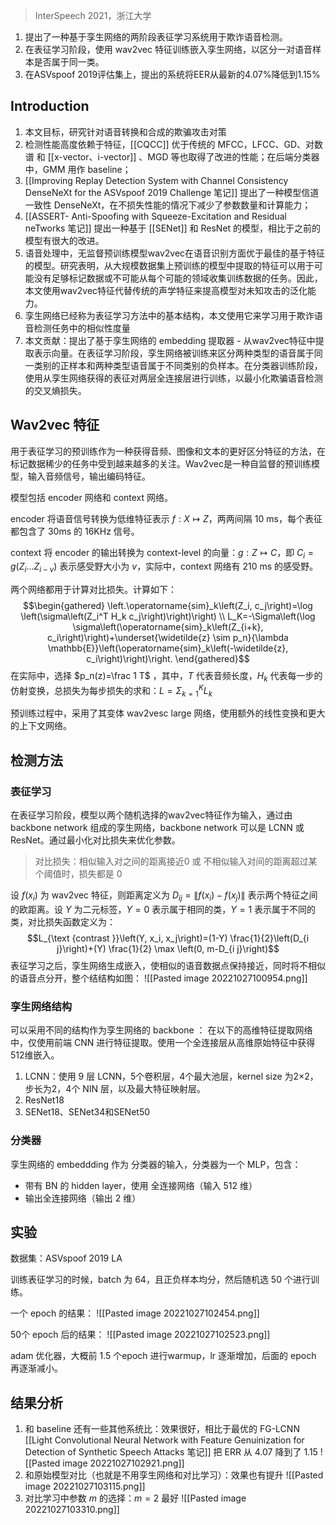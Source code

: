 > InterSpeech 2021，浙江大学
1. 提出了一种基于孪生网络的两阶段表征学习系统用于欺诈语音检测。
2. 在表征学习阶段，使用 wav2vec 特征训练嵌入孪生网络，以区分一对语音样本是否属于同一类。
3. 在ASVspoof 2019评估集上，提出的系统将EER从最新的4.07%降低到1.15%


## Introduction
1. 本文目标，研究针对语音转换和合成的欺骗攻击对策
2. 检测性能高度依赖于特征，[[CQCC]] 优于传统的 MFCC，LFCC、GD、对数谱 和 [[x-vector、i-vector]] 、MGD 等也取得了改进的性能；在后端分类器中，GMM 用作 baseline；
3. [[Improving Replay Detection System with Channel Consistency DenseNeXt for the ASVspoof 2019 Challenge 笔记]] 提出了一种模型信道一致性 DenseNeXt，在不损失性能的情况下减少了参数数量和计算能力；
4. [[ASSERT- Anti-Spoofing with Squeeze-Excitation and Residual neTworks 笔记]] 提出一种基于 [[SENet]] 和 ResNet 的模型，相比于之前的模型有很大的改进。
5. 语音处理中，无监督预训练模型wav2vec在语音识别方面优于最佳的基于特征的模型。研究表明，从大规模数据集上预训练的模型中提取的特征可以用于可能没有足够标记数据或不可能从每个可能的领域收集训练数据的任务。因此，本文使用wav2vec特征代替传统的声学特征来提高模型对未知攻击的泛化能力。
6. 孪生网络已经称为表征学习方法中的基本结构，本文使用它来学习用于欺诈语音检测任务中的相似性度量
7. 本文贡献：提出了基于孪生网络的 embedding 提取器 - 从wav2vec特征中提取表示向量。在表征学习阶段，孪生网络被训练来区分两种类型的语音属于同一类别的正样本和两种类型语音属于不同类别的负样本。在分类器训练阶段，使用从孪生网络获得的表征对两层全连接层进行训练，以最小化欺骗语音检测的交叉熵损失。


## Wav2vec 特征
用于表征学习的预训练作为一种获得音频、图像和文本的更好区分特征的方法，在标记数据稀少的任务中受到越来越多的关注。Wav2vec是一种自监督的预训练模型，输入音频信号，输出编码特征。

模型包括 encoder 网络和 context 网络。

encoder 将语音信号转换为低维特征表示 $f: X \mapsto Z$，两两间隔 10 ms，每个表征都包含了 30ms 的 16KHz 信号。

context 将 encoder 的输出转换为 context-level 的向量：$g: Z \mapsto C$，即 $C_i=g\left(Z_i \ldots Z_{i-v}\right)$ 表示感受野大小为 $v$，实际中，context 网络有 210 ms 的感受野。

两个网络都用于计算对比损失。计算如下：
$$\begin{gathered}
\left.\operatorname{sim}_k\left(Z_i, c_j\right)=\log \left(\sigma\left(Z_i^T H_k c_j\right)\right)\right) \\
L_K=-\Sigma\left(\log \sigma\left(\operatorname{sim}_k\left(Z_{i+k}, c_i\right)\right)+\underset{\widetilde{z} \sim p_n}{\lambda \mathbb{E}}\left(\operatorname{sim}_k\left(-\widetilde{z}, c_i\right)\right)\right.
\end{gathered}$$
在实际中，选择 $p_n(z)=\frac 1 T$ ，其中，$T$ 代表音频长度，$H_k$ 代表每一步的仿射变换，总损失为每步损失的求和：$L=\Sigma_{k=1}^K L_k$

预训练过程中，采用了其变体 wav2vesc large 网络，使用额外的线性变换和更大的上下文网络。

## 检测方法

### 表征学习

在表征学习阶段，模型以两个随机选择的wav2vec特征作为输入，通过由 backbone network 组成的孪生网络，backbone network 可以是 LCNN 或 ResNet。通过最小化对比损失来优化参数。

> 对比损失：相似输入对之间的距离接近0 或 不相似输入对间的距离超过某个阈值时，损失都是 0

设 $f(x_i)$ 为 wav2vec 特征，则距离定义为 $D_{i j}=\left\|f\left(x_i\right)-f\left(x_j\right)\right\|$ 表示两个特征之间的欧距离。设 $Y$ 为二元标签，$Y=0$ 表示属于相同的类，$Y=1$ 表示属于不同的类，对比损失函数定义为：
$$L_{\text {contrast }}\left(Y, x_i, x_j\right)=(1-Y) \frac{1}{2}\left(D_{i j}\right)+(Y) \frac{1}{2} \max \left(0, m-D_{i j}\right)$$
表征学习之后，孪生网络生成嵌入，使相似的语音数据点保持接近，同时将不相似的语音点分开，整个结结构如图：
![[Pasted image 20221027100954.png]]

### 孪生网络结构

可以采用不同的结构作为孪生网络的 backbone ：
在以下的高维特征提取网络中，仅使用前端 CNN 进行特征提取。使用一个全连接层从高维原始特征中获得512维嵌入。

1. LCNN：使用 9 层 LCNN，5个卷积层，4个最大池层，kernel size 为2×2，步长为2，4个 NIN 层，以及最大特征映射层。
2. ResNet18
3. SENet18、SENet34和SENet50

### 分类器

孪生网络的 embeddding 作为 分类器的输入，分类器为一个 MLP，包含：
+ 带有 BN 的 hidden layer，使用 全连接网络（输入 512 维）
+ 输出全连接网络（输出 2 维）

## 实验
数据集：ASVspoof 2019 LA

训练表征学习的时候，batch 为 64，且正负样本均分，然后随机选 50 个进行训练。

一个 epoch 的结果：
![[Pasted image 20221027102454.png]]

50个 epoch 后的结果：
![[Pasted image 20221027102523.png]]

adam 优化器，大概前 1.5 个epoch 进行warmup，lr 逐渐增加，后面的 epoch 再逐渐减小。


##  结果分析

1. 和 baseline 还有一些其他系统比：效果很好，相比于最优的 FG-LCNN [[Light Convolutional Neural Network with Feature Genuinization for Detection of Synthetic Speech Attacks 笔记]] 把 ERR 从 4.07 降到了 1.15
![[Pasted image 20221027102921.png]]
2. 和原始模型对比（也就是不用孪生网络和对比学习）：效果也有提升
![[Pasted image 20221027103115.png]]
3. 对比学习中参数 $m$ 的选择：$m=2$ 最好
![[Pasted image 20221027103310.png]]

